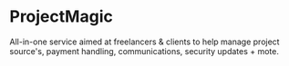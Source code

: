 # ProjectMagic
All-in-one service aimed at freelancers &amp; clients to help manage project source's, payment handling, communications, security updates + mote.
